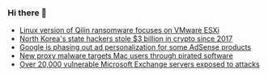 ### Hi there 👋

<!--START_SECTION:feed-->
* [Linux version of Qilin ransomware focuses on VMware ESXi](https://www.bleepingcomputer.com/news/security/linux-version-of-qilin-ransomware-focuses-on-vmware-esxi/)
* [North Korea's state hackers stole $3 billion in crypto since 2017](https://www.bleepingcomputer.com/news/security/north-koreas-state-hackers-stole-3-billion-in-crypto-since-2017/)
* [Google is phasing out ad personalization for some AdSense products](https://www.bleepingcomputer.com/news/google/google-is-phasing-out-ad-personalization-for-some-adsense-products/)
* [New proxy malware targets Mac users through pirated software](https://www.bleepingcomputer.com/news/security/new-proxy-malware-targets-mac-users-through-pirated-software/)
* [Over 20,000 vulnerable Microsoft Exchange servers exposed to attacks](https://www.bleepingcomputer.com/news/security/over-20-000-vulnerable-microsoft-exchange-servers-exposed-to-attacks/)
<!--END_SECTION:feed-->

<!--
**frankenk/frankenk** is a ✨ _special_ ✨ repository because its `README.md` (this file) appears on your GitHub profile.

Here are some ideas to get you started:

- 🔭 I’m currently working on ...
- 🌱 I’m currently learning ...
- 👯 I’m looking to collaborate on ...
- 🤔 I’m looking for help with ...
- 💬 Ask me about ...
- 📫 How to reach me: ...
- 😄 Pronouns: ...
- ⚡ Fun fact: ...
-->



